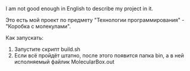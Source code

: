 I am not good enough in English to describe my project in it.

Это есть мой проект по предмету "Технологии программирования" - "Коробка с молекулами".

Как запускать:

1) Запустите скрипт build.sh
2) Если всё пройдёт штатно, после этого появится папка bin, а в ней исполняемый файлик MolecularBox.out 

